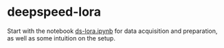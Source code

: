 # deepspeed-lora

Start with the notebook [ds-lora.ipynb](ds-lora.ipynb) for data acquisition and preparation, as well as some intuition on the setup.
